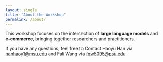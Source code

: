 ```yaml
---
layout: single
title: "About the Workshop"
permalink: /about/
---
```


This workshop focuses on the intersection of **large language models** and **e-commerce**, bringing together researchers and practitioners.


If you have any questions, feel free to Contact Haoyu Han via hanhaoy1@msu.edu and Fali Wang via fqw5095@psu.edu
